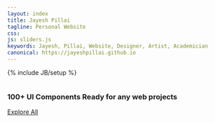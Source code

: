 ```yaml
---
layout: index
title: Jayesh Pillai
tagline: Personal Website
css: 
js: sliders.js
keywords: Jayesh, Pillai, Website, Designer, Artist, Academician
canonical: https://jayeshpillai.github.io
---
```


{% include JB/setup %}
<!-- Content Area Start -->
<div id="content">
<!-- HEADER -->
      <div class="header-style-3">
        <div class="container">
          <div class="row">
            <div class="col-xs-12 col-sm-6">
              <figure>
                <img src="{{ BASE_PATH }}/assets/images/bg/hero-2.png" alt="">
              </figure>
            </div>
            <div class="col-xs-12 col-sm-6">
              <div class="hero-content-v2">
                <h3>100+ UI Components <strong>Ready for any web projects</strong></h3>
                <a href="{{ BASE_PATH }}/components" class="btn btn-lg btn-default-filled animated fadeInUp">Explore All</a>
              </div>
            </div>
          </div>
        </div>
      </div>	
<!-- END HEADER -->
<!-- Content area end -->
</div>
